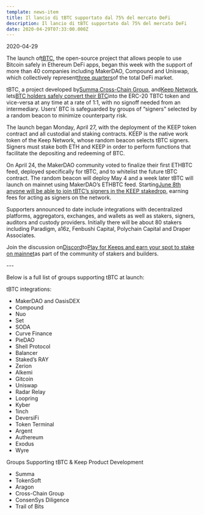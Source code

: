 ```yaml
---
template: news-item
title: Il lancio di tBTC supportato dal 75% del mercato DeFi
description: Il lancio di tBTC supportato dal 75% del mercato DeFi
date: 2020-04-29T07:33:00.000Z
---
```

2020-04-29

The launch of[tBTC](https://tbtc.network/), the open-source project that allows people to use Bitcoin safely in Ethereum DeFi apps, began this week with the support of more than 40 companies including MakerDAO, Compound and Uniswap, which collectively represent[three quarters](https://defipulse.com/)of the total DeFi market.

tBTC, a project developed by[Summa](https://summa.one/),[Cross-Chain Group](https://www.crosschain.group/), and[Keep Network](http://keep.network/), lets[BTC holders safely convert their BTC](https://blog.keep.network/introducing-tbtc-the-safest-way-to-earn-with-your-bitcoin-fec077f171f4)into the ERC-20 TBTC token and vice-versa at any time at a rate of 1:1, with no signoff needed from an intermediary. Users’ BTC is safeguarded by groups of “signers” selected by a random beacon to minimize counterparty risk.

The launch began Monday, April 27, with the deployment of the KEEP token contract and all custodial and staking contracts. KEEP is the native work token of the Keep Network, whose random beacon selects tBTC signers. Signers must stake both ETH and KEEP in order to perform functions that facilitate the depositing and redeeming of BTC.

On April 24, the MakerDAO community voted to finalize their first ETHBTC feed, deployed specifically for tBTC, and to whitelist the future tBTC contract. The random beacon will deploy May 4 and a week later tBTC will launch on mainnet using MakerDAO’s ETHBTC feed. Starting[June 8th anyone will be able to join tBTC’s signers in the KEEP stakedrop](https://www.crowdcast.io/e/keep-stakedrop---live/register), earning fees for acting as signers on the network.

Supporters announced to date include integrations with decentralized platforms, aggregators, exchanges, and wallets as well as stakers, signers, auditors and custody providers. Initially there will be about 80 stakers including Paradigm, a16z, Fenbushi Capital, Polychain Capital and Draper Associates.

Join the discussion on[Discord](https://discord.gg/2HnCxsd)to[Play for Keeps and earn your spot to stake on mainnet](https://blog.keep.network/how-to-play-for-keeps-297f246455d4)as part of the community of stakers and builders.

\---

Below is a full list of groups supporting tBTC at launch:

tBTC integrations:

* MakerDAO and OasisDEX
* Compound
* Nuo
* Set
* SODA
* Curve Finance
* PieDAO
* Shell Protocol
* Balancer
* Staked’s RAY
* Zerion
* Alkemi
* Gitcoin
* Uniswap
* Radar Relay
* Loopring
* Kyber
* 1inch
* DeversiFi
* Token Terminal
* Argent
* Authereum
* Exodus
* Wyre

Groups Supporting tBTC & Keep Product Development

* Summa
* TokenSoft
* Aragon
* Cross-Chain Group
* ConsenSys Diligence
* Trail of Bits

